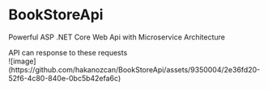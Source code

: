 # BookStoreApi
Powerful ASP .NET Core Web Api with Microservice Architecture

<div>API can response to these requests</div>
<div>![image](https://github.com/hakanozcan/BookStoreApi/assets/9350004/2e36fd20-52f6-4c80-840e-0bc5b42efa6c)</div>
